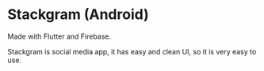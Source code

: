 # Stackgram (Android)

Made with Flutter and Firebase.

Stackgram is social media app, it has easy and clean UI, so it is very easy to use.
